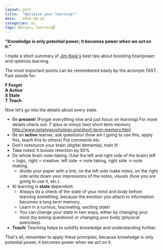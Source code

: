 ```yaml
---
layout: post
title:  "Optimize your learning!"
date:   2016-10-24
categories: es
tags: [brain, learning]
---
```


**"Knowledge is only potential power; it becomes power when we act on it."**

I made a short summary of [Jim Kwik's](https://kwiklearning.com/about/) best tips about boosting brainpower and optimize learning.

The most important points can be remembered easily by the acronym FAST. Fast stands for:

**F Forget  
A Active  
S State  
T Teach**  
<!--more-->

Now let’s go into the details about every state.

- Be **present**!  (Forget everything else and just focus on learning) For more details check out:  7 (plus or minus two) short term memory http://www.simplypsychology.org/short-term-memory.html
- Be an **active** learner, ask questions!  (how am I going to use this, apply this, teach this to others) Put comments etc.
- Don’t outsource your brain (digital dementia), train it!
- Take notes! It boosts retention by 50%
- Do whole brain note-taking. (Use the left and right side of the brain) left = logic, right = creative. left side -> note taking, right side -> note making.
    - divide your paper with a line, on the left side make notes, on the right side write down your impressions of the notes, visuals (how you are going to use it, etc.)
- Al learning is **state** dependent.
    - Always do a check of the state of your mind and body before learning something, because the emotion you attach to information becomes a long term memory.
    - Learn in a curious, fascinating, exciting state!
    - You can change your state in two ways, either by changing your mind (by asking questions) or changing your body (physical exercises).
- **Teach**! Teaching helps to solidify knowledge and understanding further.


That's all, remember to apply these principles, because knowledge is only potential power, it becomes power when we act on it.
